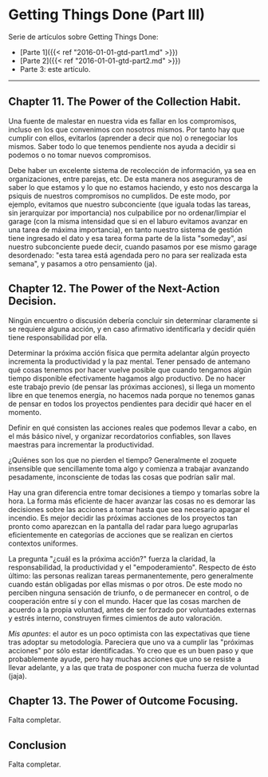 # Getting Things Done (Part III)


Serie de artículos sobre Getting Things Done:

- [Parte 1]({{< ref "2016-01-01-gtd-part1.md" >}})
- [Parte 2]({{< ref "2016-01-01-gtd-part2.md" >}})
- Parte 3: este artículo.

------------------------------------------------------------------------

## Chapter 11. The Power of the Collection Habit.

Una fuente de malestar en nuestra vida es fallar en los compromisos,
incluso en los que convenimos con nosotros mismos. Por tanto hay que
cumplir con ellos, evitarlos (aprender a decir que no) o renegociar los
mismos. Saber todo lo que tenemos pendiente nos ayuda a decidir si
podemos o no tomar nuevos compromisos.

Debe haber un excelente sistema de recolección de información, ya sea en
organizaciones, entre parejas, etc. De esta manera nos aseguramos de
saber lo que estamos y lo que no estamos haciendo, y esto nos descarga
la psiquis de nuestros compromisos no cumplidos. De este modo, por
ejemplo, evitamos que nuestro subconciente (que iguala todas las tareas,
sin jerarquizar por importancia) nos culpabilice por no ordenar/limpiar
el garage (con la misma intensidad que si en el laburo evitamos avanzar
en una tarea de máxima importancia), en tanto nuestro sistema de gestión
tiene ingresado el dato y esa tarea forma parte de la lista \"someday\",
así nuestro subconciente puede decir, cuando pasamos por ese mismo
garage desordenado: \"esta tarea está agendada pero no para ser
realizada esta semana\", y pasamos a otro pensamiento (ja).

## Chapter 12. The Power of the Next-Action Decision.

Ningún encuentro o discusión debería concluir sin determinar claramente
si se requiere alguna acción, y en caso afirmativo identificarla y
decidir quién tiene responsabilidad por ella.

Determinar la próxima acción física que permita adelantar algún proyecto
incrementa la productividad y la paz mental. Tener pensado de antemano
qué cosas tenemos por hacer vuelve posible que cuando tengamos algún
tiempo disponible efectivamente hagamos algo productivo. De no hacer
este trabajo previo (de pensar las próximas acciones), si llega un
momento libre en que tenemos energía, no hacemos nada porque no tenemos
ganas de pensar en todos los proyectos pendientes para decidir qué hacer
en el momento.

Definir en qué consisten las acciones reales que podemos llevar a cabo,
en el más básico nivel, y organizar recordatorios confiables, son llaves
maestras para incrementar la productividad.

¿Quiénes son los que no pierden el tiempo? Generalmente el zoquete
insensible que sencillamente toma algo y comienza a trabajar avanzando
pesadamente, inconsciente de todas las cosas que podrían salir mal.

Hay una gran diferencia entre tomar decisiones a tiempo y tomarlas sobre
la hora. La forma más eficiente de hacer avanzar las cosas no es demorar
las decisiones sobre las acciones a tomar hasta que sea necesario apagar
el incendio. Es mejor decidir las próximas acciones de los proyectos tan
pronto como aparezcan en la pantalla del radar para luego agruparlas
eficientemente en categorías de acciones que se realizan en ciertos
contextos uniformes.

La pregunta \"¿cuál es la próxima acción?\" fuerza la claridad, la
responsabilidad, la productividad y el \"empoderamiento\". Respecto de
ésto último: las personas realizan tareas permanentemente, pero
generalmente cuando están obligadas por ellas mismas o por otros. De
este modo no perciben ninguna sensación de triunfo, o de permanecer en
control, o de cooperación entre sí y con el mundo. Hacer que las cosas
marchen de acuerdo a la propia voluntad, antes de ser forzado por
voluntades externas y estrés interno, construyen firmes cimientos de
auto valoración.

*Mis apuntes*: el autor es un poco optimista con las expectativas que
tiene tras adoptar su metodología. Pareciera que uno va a cumplir las
\"próximas acciones\" por sólo estar identificadas. Yo creo que es un
buen paso y que probablemente ayude, pero hay muchas acciones que uno se
resiste a llevar adelante, y a las que trata de posponer con mucha
fuerza de voluntad (jaja).

## Chapter 13. The Power of Outcome Focusing.

Falta completar.

## Conclusion

Falta completar.


